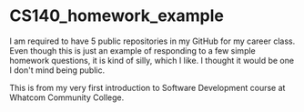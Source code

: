 # CS140_homework_example

I am required to have 5 public repositories in my GitHub for my career class.
Even though this is just an example of responding to a few simple homework questions, it is kind of silly, which I like.
I thought it would be one I don't mind being public.

This is from my very first introduction to Software Development course at Whatcom Community College.
